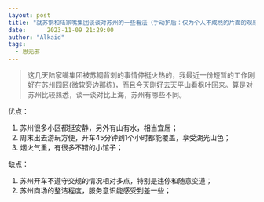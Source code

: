 ```yaml
---
layout: post
title: "就苏钢和陆家嘴集团谈谈对苏州的一些看法（手动护盾：仅为个人不成熟的片面的观感）"
date:      2023-11-09 21:29:00
author: "Alkaid"
tags:
  - 思无邪
---
```




> 这几天陆家嘴集团被苏钢背刺的事情停挺火热的，我最近一份短暂的工作刚好在苏州园区(微软旁边那栋)，而且今天刚好去天平山看枫叶回来。算是对苏州比较熟悉，谈一谈对比上海，苏州有哪些不同。



优点：

1. 苏州很多小区都挺安静，另外有山有水，相当宜居；
2. 周末出去游玩方便，开车45分钟到1个小时都能覆盖，享受湖光山色；
3. 烟火气重，有很多不错的小馆子；



缺点：

1. 苏州开车不遵守交规的情况相对多点，特别是违停和随意变道；
2. 苏州商场的整洁程度，服务意识能感受到差一些；
